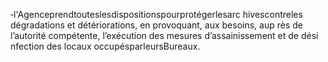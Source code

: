 ‐l'Agenceprendtouteslesdispositionspourprotégerlesarc hivescontreles dégradations et détériorations, en provoquant, aux besoins, aup rès de l’autorité compétente, l’exécution des mesures d’assainissement et de dési nfection des locaux occupésparleursBureaux.
